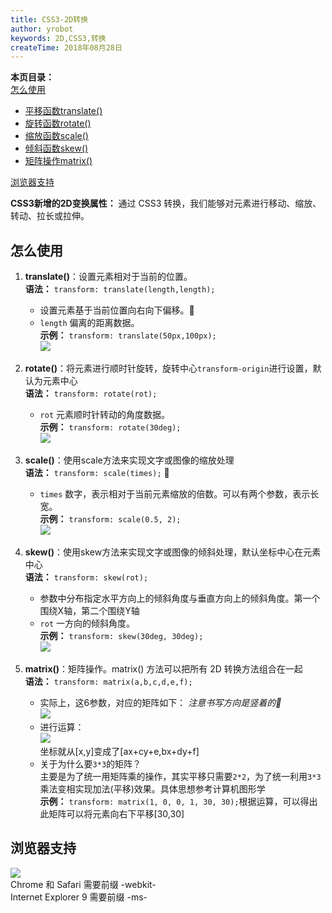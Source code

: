 ```yaml
---
title: CSS3-2D转换
author: yrobot
keywords: 2D,CSS3,转换
createTime: 2018年08月28日
---
```


__本页目录：__    
[怎么使用](#id1)  
- [平移函数translate()](#id11)
- [旋转函数rotate()](#id12)
- [缩放函数scale()](#id13)
- [倾斜函数skew()](#id14)
- [矩阵操作matrix()](#id15)  

[浏览器支持](#id2)  

__CSS3新增的2D变换属性：__   通过 CSS3 转换，我们能够对元素进行移动、缩放、转动、拉长或拉伸。

<a href="" id="id1"></a>

## 怎么使用
<a href="" id="id11"></a>

1. __translate()__：设置元素相对于当前的位置。  
   __语法：__ `transform: translate(length,length);`  
   - 设置元素基于当前位置向右向下偏移。   
   - `length` 偏离的距离数据。  
   __示例：__ `transform: translate(50px,100px);`  
   ![](https://ws1.sinaimg.cn/large/006tNbRwgy1fuockbel15j30ai0euwey.jpg) 
<a href="" id="id12"></a>

2. __rotate()__：将元素进行顺时针旋转，旋转中心`transform-origin`进行设置，默认为元素中心  
   __语法：__ `transform: rotate(rot);`     
   - `rot` 元素顺时针转动的角度数据。   
   __示例：__ `transform: rotate(30deg);`   
   ![](https://ws4.sinaimg.cn/large/006tNbRwgy1fuockq1b1rj308i0aggmc.jpg)
<a href="" id="id13"></a>   

3. __scale()__：使用scale方法来实现文字或图像的缩放处理  
   __语法：__ `transform: scale(times);`     
   - `times` 数字，表示相对于当前元素缩放的倍数。可以有两个参数，表示长宽。  
   __示例：__ `transform: scale(0.5, 2);`   
   ![](https://ws4.sinaimg.cn/large/006tNbRwgy1fuoclaoa1uj30fa0lqjsf.jpg)
<a href="" id="14"></a>

4. __skew()__：使用skew方法来实现文字或图像的倾斜处理，默认坐标中心在元素中心   
   __语法：__ `transform: skew(rot);`  
   - 参数中分布指定水平方向上的倾斜角度与垂直方向上的倾斜角度。第一个围绕X轴，第二个围绕Y轴    
   - `rot` 一方向的倾斜角度。  
   __示例：__ `transform: skew(30deg, 30deg);`   
   ![](https://ws1.sinaimg.cn/large/006tNbRwgy1fuocmattrhj30880a4jrw.jpg)
<a href="" id="15"></a>

5. __matrix()__：矩阵操作。matrix() 方法可以把所有 2D 转换方法组合在一起  
   __语法：__ `transform: matrix(a,b,c,d,e,f);`  
   - 实际上，这6参数，对应的矩阵如下： _注意书写方向是竖着的_   
     ![](https://ws1.sinaimg.cn/large/006tNbRwgy1fuoak0zwuhj304302kq2w.jpg)  
   - 进行运算：  
     ![](https://ws1.sinaimg.cn/large/006tNbRwgy1fuoaq82zpxj30cm02xwep.jpg)  
     坐标就从[x,y]变成了[ax+cy+e,bx+dy+f]  
   - 关于为什么要`3*3`的矩阵？   
     主要是为了统一用矩阵乘的操作，其实平移只需要`2*2`，为了统一利用`3*3`乘法变相实现加法(平移)效果。具体思想参考计算机图形学    
   __示例：__ `transform: matrix(1, 0, 0, 1, 30, 30);`根据运算，可以得出此矩阵可以将元素向右下平移[30,30]   

<a id='id2'></a>

## 浏览器支持
![](https://ws4.sinaimg.cn/large/006tNbRwgy1fuo7z8j9byj318s04s3zs.jpg)  
Chrome 和 Safari 需要前缀 -webkit-  
Internet Explorer 9 需要前缀 -ms-  

